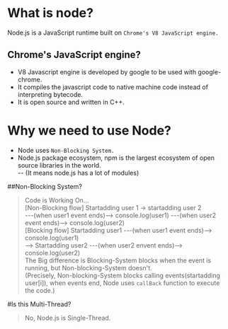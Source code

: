 # What is node?  
Node.js is a JavaScript runtime built on `Chrome's V8 JavaScript engine.`
  
## Chrome's JavaScript engine?  
- V8 Javascript engine is developed by google to be used with google-chrome.  
- It compiles the javascript code to native machine code instead of interpreting bytecode.  
- It is open source and written in C++.  

# Why we need to use Node?  
- Node uses `Non-Blocking System.`  
- Node.js package ecosystem, npm is the largest ecosystem of open source libraries in the world.  
-- (It means node.js has a lot of modules) 
 
##Non-Blocking System?  
>Code is Working On...  
>[Non-Blocking flow] Startadding user 1 -> startadding user 2  
---(when user1 event ends)--> console.log(user1) ---(when user2 event ends)--> console.log(user2)  
>[Blocking flow] Startadding user1 ---(when user1 event ends)--> console.log(user1)  
--> Startadding user2 ---(when user2 envent ends)--> console.log(user2)  
>The Big difference is Blocking-System blocks when the event is running, but Non-blocking-System doesn't.  
>(Precisely, Non-blocking-System blocks calling events(startadding user[i]), when events end, Node uses `callBack` function to execute the code.)     

#Is this Multi-Thread?  
>No, Node.js is Single-Thread.  
 





